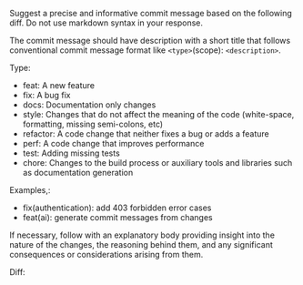Suggest a precise and informative commit message based on the following diff. Do not use markdown syntax in your response.

The commit message should have description with a short title that follows conventional commit message format like `<type>`(scope): `<description>`.

Type:

- feat: A new feature
- fix: A bug fix
- docs: Documentation only changes
- style: Changes that do not affect the meaning of the code (white-space, formatting, missing semi-colons, etc)
- refactor: A code change that neither fixes a bug or adds a feature
- perf: A code change that improves performance
- test: Adding missing tests
- chore: Changes to the build process or auxiliary tools and libraries such as documentation generation

Examples,:

- fix(authentication): add 403 forbidden error cases
- feat(ai): generate commit messages from changes

If necessary, follow with an explanatory body providing insight into the nature of the changes, the reasoning behind them, and any significant consequences or considerations arising from them.

Diff:

